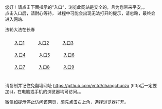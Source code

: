 您好！请点击下面指示的“入口”，浏览此网站是安全的，且为您带来平安。。 <br/>
点击入口后，请耐心等待， 过程中可能会出现无法打开的提示，请忽略，最终会进入网站. </br>

法轮大法在长春<br/>
<div style="padding:10px"><a style="margin:20px" target="_blank" href="https://dy1ji1m100l6p.cloudfront.net/2Qpsp?noexwee" id="ccLink1" rel="nofollow">入口1</a> <a target="_blank" style="margin:20px" href="https://d1vm4n476er4tk.cloudfront.net/2Qpsp?wxlytlit" id="ccLink2" rel="nofollow">入口2</a> <a style="margin:20px" target="_blank" href="https://d3g3mhxc4f2hrd.cloudfront.net/2Qpsp?ydagp" id="ccLink3" rel="nofollow">入口3</a></div>

<div style="padding:10px" ><a style="margin:20px" target="_blank" href="https://dy1ji1m100l6p.cloudfront.net/2Qpsp?noexwee" id="ccLink4" rel="nofollow">入口4</a> <a style="margin:20px" href="https://d1vm4n476er4tk.cloudfront.net/2Qpsp?wxlytlit" target="_blank" id="ccLink5" rel="nofollow">入口5</a> <a style="margin:20px" href="https://d3g3mhxc4f2hrd.cloudfront.net/2Qpsp?ydagp" target="_blank" id="ccLink6" rel="nofollow">入口6</a></div>

<div style="padding:10px"><a style="margin:20px" target="_blank" href="https://dy1ji1m100l6p.cloudfront.net/2Qpsp?noexwee" id="ccLink7" rel="nofollow">入口7</a> <a style="margin:20px" href="https://d1vm4n476er4tk.cloudfront.net/2Qpsp?wxlytlit" target="_blank" id="ccLink8" rel="nofollow">入口8</a> <a style="margin:20px" target="_blank" href="https://d3g3mhxc4f2hrd.cloudfront.net/2Qpsp?ydagp" id="ccLink9" rel="nofollow">入口9</a></div>

<br/>



请复制并记住免翻墙网址 https://github.com/yntd/changchunzx (http后一定要加s)，在电脑或手机的浏览器均可访问。。<br/>

微信如提示停止访问该网页，须先点击右上角，选择浏览器打开。
